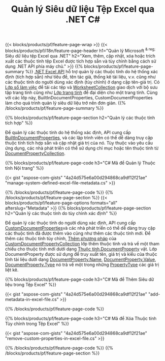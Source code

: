 ﻿---
title: Quản lý Siêu dữ liệu Tệp Excel qua .NET C#
url: /vi/net/metadata/
description: Xem, thêm, chỉnh sửa, xóa hoặc trích xuất siêu dữ liệu tệp Excel chỉ với vài dòng mã C#
---
{{< blocks/products/pf/feature-page-wrap >}}
{{< blocks/products/pf/i18n/feature-page-header h1="Quản lý Microsoft <sup> & reg; </sup> Siêu dữ liệu tệp Excel qua .NET" h2="Xem, thêm, cập nhật, xóa hoặc trích xuất các thuộc tính tệp Excel được tích hợp sẵn và tùy chỉnh bằng cách sử dụng .NET API phía máy chủ." >}}
{{% blocks/products/pf/feature-page-summary %}}
[.NET Excel API](/cells/net/) hỗ trợ quản lý các thuộc tính do hệ thống xác định (tích hợp sẵn) như tiêu đề, tên tác giả, thống kê tài liệu, v.v. cũng như các thuộc tính do người dùng xác định (tùy chỉnh) ở dạng cặp tên-giá trị. Có [Lớp sổ làm việc](https://reference.aspose.com/cells/net/aspose.cells/workbook) để tải các tệp và [WorksheetCollection](https://reference.aspose.com/cells/net/aspose.cells/worksheetcollection) giao dịch với bộ sưu tập trang tính cũng như [Lớp trang tính](https://reference.aspose.com/cells/net/aspose.cells/worksheet) để đại diện cho một trang tính. Cùng với các lớp này, BuiltInDocumentProperties, CustomDocumentProperties làm cho quá trình quản lý siêu dữ liệu trở nên đơn giản. 
{{% /blocks/products/pf/feature-page-summary %}}

{{% blocks/products/pf/feature-page-section h2="Quản lý các thuộc tính tích hợp" %}}

Để quản lý các thuộc tính do hệ thống xác định, API cung cấp [BuiltInDocumentProperties](https://reference.aspose.com/cells/net/aspose.cells/workbook/properties/builtindocumentproperties), và các lập trình viên có thể dễ dàng truy cập thuộc tính tích hợp sẵn và cập nhật giá trị của nó. Tùy thuộc vào yêu cầu ứng dụng, các nhà phát triển có thể sử dụng chỉ mục hoặc tên thuộc tính từ [DocumentPropertyCollection](https://reference.aspose.com/cells/net/aspose.cells.properties/documentpropertycollection). 

{{% blocks/products/pf/feature-page-code h3="C# Mã để Quản lý Thuộc tính Nội trang" %}}

{{< gist "aspose-com-gists" "4a24d575e6a00d294868ca9df12f21ae" "manage-system-defined-excel-file-metadata.cs" >}}

{{% /blocks/products/pf/feature-page-code %}}
{{% /blocks/products/pf/feature-page-section %}}
{{< blocks/products/pf/feature-page-options formats="all" afterslug="Metadata" >}}
{{% blocks/products/pf/feature-page-section h2="Quản lý các thuộc tính do tùy chỉnh xác định" %}}

Để quản lý các thuộc tính do người dùng xác định, API cung cấp [CustomDocumentProperties](https://reference.aspose.com/cells/net/aspose.cells/workbook/properties/customdocumentproperties)và các nhà phát triển có thể dễ dàng truy cập các thuộc tính đã được thêm vào cũng như thêm các thuộc tính mới. Để thêm các thuộc tính tùy chỉnh, [Thêm phương pháp](https://reference.aspose.com/cells/net/aspose.cells.properties/customdocumentpropertycollection/methods/add/index) của [CustomDocumentPropertyCollection](https://reference.aspose.com/cells/net/aspose.cells.properties/customdocumentpropertycollection) lớp thêm thuộc tính và trả về một tham chiếu cho thuộc tính mới dưới dạng [Thuộc tính.DocumentProperty](https://reference.aspose.com/cells/net/aspose.cells.properties/documentproperty) vật. Lớp DocumentProperty được sử dụng để truy xuất tên, giá trị và kiểu của thuộc tính tài liệu dưới dạng [DocumentProperty.Name](https://reference.aspose.com/cells/net/aspose.cells.properties/documentproperty/properties/name), [DocumentProperty.Value](https://reference.aspose.com/cells/net/aspose.cells.properties/documentproperty/properties/value),  [DocumentProperty.Type](https://reference.aspose.com/cells/net/aspose.cells.properties/documentproperty/properties/type) nó trả về một trong những [PropertyType](https://reference.aspose.com/cells/net/aspose.cells.properties/propertytype) các giá trị liệt kê. 
 
{{% blocks/products/pf/feature-page-code h3="C# Mã để Thêm Siêu dữ liệu trong Tệp Excel" %}}

{{< gist "aspose-com-gists" "4a24d575e6a00d294868ca9df12f21ae" "add-metadata-in-excel-file.cs" >}}

{{% /blocks/products/pf/feature-page-code %}}


{{% blocks/products/pf/feature-page-code h3="C# Mã để Xóa Thuộc tính Tùy chỉnh trong Tệp Excel" %}}

{{< gist "aspose-com-gists" "4a24d575e6a00d294868ca9df12f21ae" "remove-custom-properties-in-excel-file.cs" >}}

{{% /blocks/products/pf/feature-page-code %}}
{{% /blocks/products/pf/feature-page-section %}}
